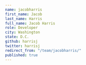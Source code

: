 ```yaml
---
name: jacobharris
first_name: Jacob
last_name: Harris
full_name: Jacob Harris
role: Developer
city: Washington
state: D.C.
github: harrisj
twitter: harrisj
redirect_from: "/team/jacobharris/"
published: true
---
```


